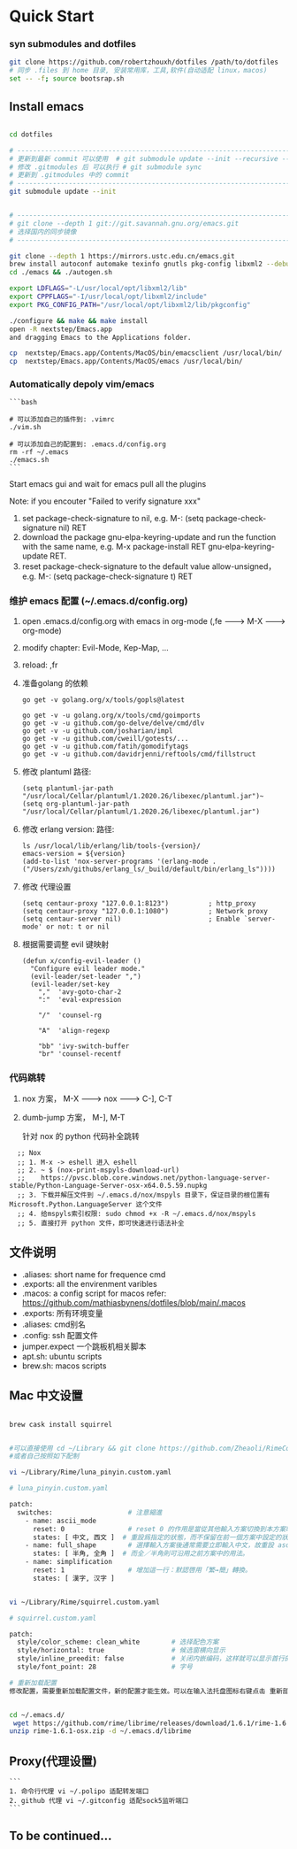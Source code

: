 # Quick Start
### syn submodules and dotfiles

```bash
git clone https://github.com/robertzhouxh/dotfiles /path/to/dotfiles
# 同步 .files 到 home 目录, 安装常用库，工具,软件(自动适配 linux，macos)
set -- -f; source bootsrap.sh
```
## Install emacs

```bash

cd dotfiles

# -------------------------------------------------------------------------------
# 更新到最新 commit 可以使用  # git submodule update --init --recursive --remote
# 修改 .gitmodules 后 可以执行 # git submodule sync 
# 更新到 .gitmodules 中的 commit
# -------------------------------------------------------------------------------
git submodule update --init


# -------------------------------------------------------------------------------
# git clone --depth 1 git://git.savannah.gnu.org/emacs.git
# 选择国内的同步镜像
# -------------------------------------------------------------------------------

git clone --depth 1 https://mirrors.ustc.edu.cn/emacs.git
brew install autoconf automake texinfo gnutls pkg-config libxml2 --debug --verbose
cd ./emacs && ./autogen.sh

export LDFLAGS="-L/usr/local/opt/libxml2/lib"
export CPPFLAGS="-I/usr/local/opt/libxml2/include"
export PKG_CONFIG_PATH="/usr/local/opt/libxml2/lib/pkgconfig"

./configure && make && make install
open -R nextstep/Emacs.app
and dragging Emacs to the Applications folder.

cp  nextstep/Emacs.app/Contents/MacOS/bin/emacsclient /usr/local/bin/
cp  nextstep/Emacs.app/Contents/MacOS/emacs /usr/local/bin/
```


### Automatically depoly vim/emacs

    ```bash

    # 可以添加自己的插件到: .vimrc
    ./vim.sh

    # 可以添加自己的配置到: .emacs.d/config.org
    rm -rf ~/.emacs
	./emacs.sh
    ```

Start emacs gui and wait for emacs pull all the plugins

Note: if you encouter "Failed to verify signature xxx"
1. set package-check-signature to nil, e.g. M-: (setq package-check-signature nil) RET
2. download the package gnu-elpa-keyring-update and run the function with the same name, e.g. M-x package-install RET gnu-elpa-keyring-update RET.
3. reset package-check-signature to the default value allow-unsigned，e.g. M-: (setq package-check-signature t) RET

### 维护 emacs 配置 (~/.emacs.d/config.org)
1. open .emacs.d/config.org with emacs in org-mode (,fe ---> M-X ---> org-mode)
2. modify chapter: Evil-Mode, Kep-Map, ...
3. reload: ,fr
4. 准备golang 的依赖
    ```
    go get -v golang.org/x/tools/gopls@latest

    go get -v -u golang.org/x/tools/cmd/goimports
    go get -v -u github.com/go-delve/delve/cmd/dlv
    go get -v -u github.com/josharian/impl
    go get -v -u github.com/cweill/gotests/...
    go get -v -u github.com/fatih/gomodifytags
    go get -v -u github.com/davidrjenni/reftools/cmd/fillstruct
    ```
5. 修改 plantuml 路径: 

   ```
   (setq plantuml-jar-path "/usr/local/Cellar/plantuml/1.2020.26/libexec/plantuml.jar")~
   (setq org-plantuml-jar-path "/usr/local/Cellar/plantuml/1.2020.26/libexec/plantuml.jar")
   ```

6. 修改 erlang version: 路径: 

   ```
   ls /usr/local/lib/erlang/lib/tools-{version}/
   emacs-version = ${version}
   (add-to-list 'nox-server-programs '(erlang-mode . ("/Users/zxh/githubs/erlang_ls/_build/default/bin/erlang_ls"))))

    ```
7. 修改 代理设置
    ```
    (setq centaur-proxy "127.0.0.1:8123")          ; http_proxy
    (setq centaur-proxy "127.0.0.1:1080")          ; Network proxy
    (setq centaur-server nil)                      ; Enable `server-mode' or not: t or nil

	```

8. 根据需要调整 evil 键映射
    ```
    (defun x/config-evil-leader ()
      "Configure evil leader mode."
      (evil-leader/set-leader ",")
      (evil-leader/set-key
	    ","  'avy-goto-char-2
	    ":"  'eval-expression

	    "/"  'counsel-rg

	    "A"  'align-regexp

	    "bb" 'ivy-switch-buffer
	    "br" 'counsel-recentf
    ```
### 代码跳转

1. nox 方案， M-X ---> nox ---> C-], C-T
2. dumb-jump 方案， M-], M-T

	针对 nox 的 python 代码补全跳转
```
  ;; Nox
  ;; 1. M-x -> eshell 进入 eshell
  ;; 2. ~ $ (nox-print-mspyls-download-url)
  ;;    https://pvsc.blob.core.windows.net/python-language-server-stable/Python-Language-Server-osx-x64.0.5.59.nupkg
  ;; 3. 下载并解压文件到 ~/.emacs.d/nox/mspyls 目录下，保证目录的根位置有 Microsoft.Python.LanguageServer 这个文件
  ;; 4. 给mspyls索引权限: sudo chmod +x -R ~/.emacs.d/nox/mspyls
  ;; 5. 直接打开 python 文件，即可快速进行语法补全

```
## 文件说明

- .aliases: short name for frequence cmd
- .exports: all the envirenment varibles
- .macos:   a config script for macos refer: https://github.com/mathiasbynens/dotfiles/blob/main/.macos
- .exports: 所有环境变量
- .aliases: cmd别名
- .config: ssh 配置文件
- jumper.expect 一个跳板机相关脚本
- apt.sh: ubuntu scripts
- brew.sh: macos scripts

## Mac 中文设置

```bash

brew cask install squirrel


#可以直接使用 cd ~/Library && git clone https://github.com/Zheaoli/RimeConfig.git Rime/
#或者自己按照如下配制

vi ~/Library/Rime/luna_pinyin.custom.yaml

# luna_pinyin.custom.yaml

patch:
  switches:                   # 注意縮進
    - name: ascii_mode
      reset: 0                # reset 0 的作用是當從其他輸入方案切換到本方案時，
      states: [ 中文, 西文 ]  # 重設爲指定的狀態，而不保留在前一個方案中設定的狀態。
    - name: full_shape        # 選擇輸入方案後通常需要立即輸入中文，故重設 ascii_mode = 0；
      states: [ 半角, 全角 ]  # 而全／半角則可沿用之前方案中的用法。
    - name: simplification
      reset: 1                # 增加這一行：默認啓用「繁→簡」轉換。
      states: [ 漢字, 汉字 ]


vi ~/Library/Rime/squirrel.custom.yaml

# squirrel.custom.yaml

patch:
  style/color_scheme: clean_white        # 选择配色方案
  style/horizontal: true                 # 候选窗横向显示
  style/inline_preedit: false            # 关闭内嵌编码，这样就可以显示首行的拼音
  style/font_point: 28                   # 字号

# 重新加载配置
修改配置，需要重新加载配置文件，新的配置才能生效。可以在输入法托盘图标右键点击 重新部署，或者用快捷键 Ctrl + alt + ~


cd ~/.emacs.d/
 wget https://github.com/rime/librime/releases/download/1.6.1/rime-1.6.1-osx.zip
unzip rime-1.6.1-osx.zip -d ~/.emacs.d/librime

```
## Proxy(代理设置)
	
    ```
	1. 命令行代理 vi ~/.polipo 适配转发端口
	2. github 代理 vi ~/.gitconfig 适配sock5监听端口
    ```


## To be continued...
